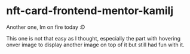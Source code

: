 # nft-card-frontend-mentor-kamilj

Another one, Im on fire today :D

This one is not that easy as I thought, especially the part with hovering onver image to display another image on top of it but still had fun with it.

